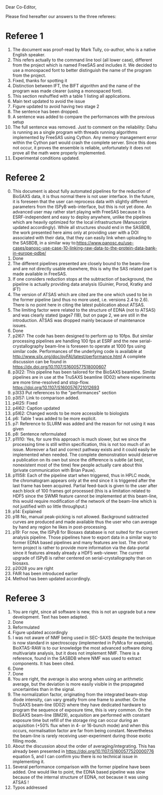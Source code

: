 Dear Co-Editor,

Please find hereafter our answers to the three referees:

# Referee 1
1. The document was proof-read by Mark Tully, co-author, who is a native English speaker.
2. This refers actually to the command line tool (all lower case), different from the project which is named FreeSAS and includes it. We decided to use a monospaced font to better distinguish the name of the program from the project. 
3. Fixed, thanks for spotting it
4. Distinction between IFT, the BIFT algorithm and the name of the program was made clearer (using a monospaced font).
5. This section reshuffled with a table 1 listing all applications.
6. Main text updated to avoid the issue
7. Figure updated to avoid having two stage 2
8. The sentence has been dropped.
9. A sentence was added to compare the performances with the previous setup
10. The full sentence was removed. Just to comment on the reliability: Dahu is running as a single program with threads running algorithms implemented by FreeSAS using Cython. Any memory management error within the Cython part would crash the complete server. Since this does not occur, it proves the ensemble is reliable, unfortunately it does not prove all the math were properly implemented.
11. Experimental conditions updated.
# Referee 2
0. This document is about fully automated pipelines for the reduction of BioSAXS data, it is thus normal there is not user interface. In the future, it is foreseen that the user can reprocess data with slightly different parameters from the ISPyB web-interface, but this is not yet done. An advanced user may rather start playing with FreeSAS because it is ESRF-independent and easy to deploy anywhere, unlike the pipelines which are heavily optimized for the local infrastructure (Manuscript updated accordingly). While all structures should end in the SASBDB, the work presented here aims only at providing user with a DOI associated with their data, that they can easily link when uploading to the SASBDB, in a similar way to:https://www.panosc.eu/use-cases/panosc-use-case-10-linking-raw-data-to-the-protein-data-bank-in-europe-pdbe/
1. Done
2. The different pipelines presented are closely bound to the beam-line and are not directly usable elsewhere, this is why the SAS related part is made available in FreeSAS.
3. If one considers reduction stops at the subtraction of background, the pipeline is actually providing data analysis (Guinier, Porod, Kratky and IFT)
4. The version of ATSAS which are cited are the one which used to be in the former pipeline (and thus no more used, i.e. versions 2.4 to 2.6). There is no point here in citing the latest publication about ATSAS.
5. The limiting factor were related to the structure of EDNA (not to ATSAS) and was clearly stated  (page7 l18), but on page 2, we are still in the introduction. ATSAS was dropped mainly because of maintenance issues. 
6. Done
7. p2l67: The code has been designed to perform up to 10fps. But similar processing pipelines are handling 100 fps at ESRF and the new serial-crystallography beam-line is foreseen to operate at 1000 fps using similar code. Performances of the underlying code is available at http://www.silx.org/doc/pyFAI/latest/performance.html A complete discussion can be found in https://dx.doi.org/10.1107/S1600577518000607
8. p3l22: This pipeline has been tailored for the BioSAXS beamline. Similar pipelines are in use at the TruSAXS beamline (ID02) where experiments are more time-resolved and stop-flow. https://doi.org/10.1107/S1600576721012693
9. p3l33 Put references to the "performances" section
10. p3l57: Link to comparison added.
11. p4l25: Fixed
12. p4l62: Caption updated
13. p5l62: Changed words to be more accessible to biologists
14. p6: Table 1 was added to be more explicit.
15. p7: Reference to SLURM was added and the reason for not using it was given
16. p8: Sentence reformulated
17. p11l10: Yes, for sure this approach is much slower, but we since the processing time is still within specification, this is not too much of an issue. Moreover a fast and correct pathway exists and it could easily be implemented when needed. The complete demonstration would deserve a publication on its own but since the difference is subtle (at best, nonexistent most of the time) few people actually care about this (private communication with Brian Pauw).
18. p11l58: Each of the pipeline start when triggered, thus in HPLC mode, the chromatogram appears only at the end since it is triggered after the last frame has been acquired. Partial feed-back is given to the user after each block of 100 frames got processed (this is a limitation related to HDF5 since the SWMR feature cannot be implemented at this beam-line, this would require modification of the network of the beam-line which is not justified with so little throughput.)
19. p14: Explained
20. p18 No, manual peak-picking is not allowed. Background subtracted curves are produced and made available thus the user who can average by hand any region he likes in post-processing.
21. p19: For now, the ISPyB for Biosaxs database is not suited for the current analysis pipeline. Those pipelines have to export data in a similar way to former EDNA based pipelines and many features are lost. The short term project is rather to provide more information via the data-portal since it features already already a HDF5 web-viewer. The current upgrade of ISPyB is rather centered on serial-crystallography than on biosaxs.
22. p20l28 you are right
23. FAIR has been introduced earlier
24. Method has been updated accordingly.

# Referee 3
1. You are right, since all software is new, this is not an upgrade but a new development. Text has been adapted.
2. Done
3. Reformulated
4. Figure updated accordingly
5. I was not aware of NMF being used in SEC-SAXS despite the technique is now standard in spectroscopy (implemented in PyMca for example). BioXTAS-RAW is to our knowledge the most advanced software doing multivariate analysis, but it does not implement NMF. There is a reference, found in the SASBDB where NMF was used to extract components. It has been cited.  
6. Done
7. Done
8. You are right, the average is also wrong when using an arithmetic average, but the deviation is more easily visible in the propagated uncertainties than in the signal.
9. The normalization factor, originating from the integrated beam-stop diode intensity, can vary greatly from one frame to another. On the TruSAXS beam-line (ID02) where they have dedicated hardware to program the sequence of exposure time, this is very common. On the BioSAXS beam-line (BM29), acquisition are performed with constant exposure time but refill of the storage ring can occur during an acquisition (+50% flux when in 4- or 16-bunch mode) and when this occurs, normalisation factor are far from being constant. Nevertheless the beam-line is rarely receiving user-experiment during those exotic filling mode.
10. About the discussion about the order of averaging/integrating. This has already been presented in https://doi.org/10.1107/S1600577520000776 equation 5, and I can confirm you there is no technical issue in implementing it.
11. Several performance comparison with the former pipeline have been added. One would like to point, the EDNA based pipeline was slow because of the internal structure of EDNA, not because it was using ATSAS !
12. Typos addressed
